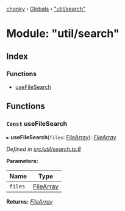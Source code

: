 [chonky](../README.md) › [Globals](../globals.md) › ["util/search"](_util_search_.md)

# Module: "util/search"

## Index

### Functions

* [useFileSearch](_util_search_.md#const-usefilesearch)

## Functions

### `Const` useFileSearch

▸ **useFileSearch**(`files`: [FileArray](_types_files_types_.md#filearray)): *[FileArray](_types_files_types_.md#filearray)*

*Defined in [src/util/search.ts:8](https://github.com/TimboKZ/Chonky/blob/2de2c80/src/util/search.ts#L8)*

**Parameters:**

Name | Type |
------ | ------ |
`files` | [FileArray](_types_files_types_.md#filearray) |

**Returns:** *[FileArray](_types_files_types_.md#filearray)*
